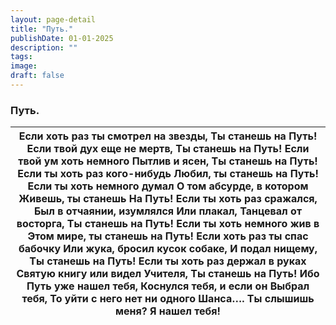 ```yaml
---
layout: page-detail
title: "Путь."
publishDate: 01-01-2025
description: ""
tags:
image:
draft: false
---
```


### Путь.

| Если хоть раз ты смотрел на звезды,  Ты станешь на Путь!  Если твой дух еще не мертв,  Ты станешь на Путь!  Если твой ум хоть немного  Пытлив и ясен,  Ты станешь на Путь!  Если ты хоть раз кого-нибудь  Любил, ты станешь на Путь!  Если ты хоть немного думал  О том абсурде, в котором  Живешь, ты станешь  На Путь!  Если ты хоть раз сражался,  Был в отчаянии, изумлялся  Или плакал,  Танцевал от восторга,  Ты станешь на Путь!  Если ты хоть немного жив в  Этом мире, ты станешь на Путь!  Если хоть раз ты спас бабочку  Или жука, бросил кусок собаке,  И подал нищему,  Ты станешь на Путь!  Если ты хоть раз держал в руках  Святую книгу или видел Учителя,  Ты станешь на Путь!  Ибо Путь уже нашел тебя,  Коснулся тебя, и если он  Выбрал тебя,  То уйти с него нет ни одного  Шанса….  Ты слышишь меня?  Я нашел тебя! |
| ------------------------------------------------------------------------------------------------------------------------------------------------------------------------------------------------------------------------------------------------------------------------------------------------------------------------------------------------------------------------------------------------------------------------------------------------------------------------------------------------------------------------------------------------------------------------------------------------------------------------------------------------------------------------------------------------------------------------------------------------------------------------------------------------------------------------------------------ |
  
  
